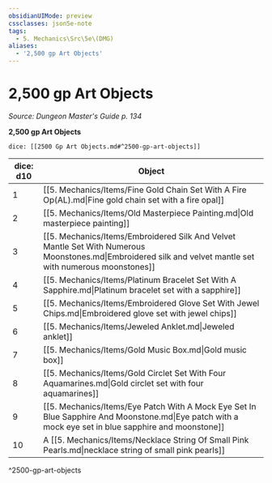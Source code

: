 ```yaml
---
obsidianUIMode: preview
cssclasses: json5e-note
tags:
  - 5. Mechanics\Src\5e\(DMG)
aliases:
  - '2,500 gp Art Objects'
---
```

# 2,500 gp Art Objects
*Source: Dungeon Master's Guide p. 134* 

**2,500 gp Art Objects**

`dice: [[2500 Gp Art Objects.md#^2500-gp-art-objects]]`

| dice: d10 | Object |
|-----------|--------|
| 1 | [[5. Mechanics/Items/Fine Gold Chain Set With A Fire Op(AL).md\|Fine gold chain set with a fire opal]] |
| 2 | [[5. Mechanics/Items/Old Masterpiece Painting.md\|Old masterpiece painting]] |
| 3 | [[5. Mechanics/Items/Embroidered Silk And Velvet Mantle Set With Numerous Moonstones.md\|Embroidered silk and velvet mantle set with numerous moonstones]] |
| 4 | [[5. Mechanics/Items/Platinum Bracelet Set With A Sapphire.md\|Platinum bracelet set with a sapphire]] |
| 5 | [[5. Mechanics/Items/Embroidered Glove Set With Jewel Chips.md\|Embroidered glove set with jewel chips]] |
| 6 | [[5. Mechanics/Items/Jeweled Anklet.md\|Jeweled anklet]] |
| 7 | [[5. Mechanics/Items/Gold Music Box.md\|Gold music box]] |
| 8 | [[5. Mechanics/Items/Gold Circlet Set With Four Aquamarines.md\|Gold circlet set with four aquamarines]] |
| 9 | [[5. Mechanics/Items/Eye Patch With A Mock Eye Set In Blue Sapphire And Moonstone.md\|Eye patch with a mock eye set in blue sapphire and moonstone]] |
| 10 | A [[5. Mechanics/Items/Necklace String Of Small Pink Pearls.md\|necklace string of small pink pearls]] |
^2500-gp-art-objects
